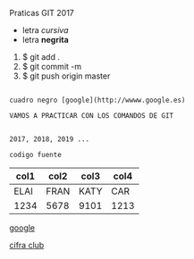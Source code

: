 Praticas GIT 2017

- letra *cursiva*
- letra **negrita**


1. $ git add .
2. $ git commit -m
3. $ git push origin master

~~~

cuadro negro [google](http://wwww.google.es)

~~~

~~~
VAMOS A PRACTICAR CON LOS COMANDOS DE GIT
~~~


~~~

2017, 2018, 2019 ...

~~~

`codigo fuente`

| col1 | col2 | col3 | col4|
| ---  | ---- | ---- | --- |
| ELAI | FRAN | KATY | CAR |
| 1234 | 5678 | 9101 | 1213|

[google](htpp://wwww.google.es)

[cifra club](htpp://wwww.cifraclub.com)
